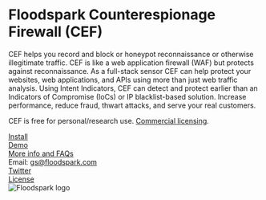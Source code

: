 <h1>Floodspark Counterespionage Firewall (CEF)</h1>  

CEF helps you record and block or honeypot reconnaissance or otherwise illegitimate traffic. CEF is like a web application firewall (WAF) but protects against reconnaissance. As a full-stack sensor CEF can help protect your websites, web applications, and APIs using more than just web traffic analysis. Using Intent Indicators, CEF can detect and protect earlier than an Indicators of Compromise (IoCs) or IP blacklist-based solution. Increase performance, reduce fraud, thwart attacks, and serve your real customers.  

CEF is free for personal/research use. [Commercial licensing](http://floodspark.com/pro.html).  

[Install](https://github.com/GSMcNamara/floodspark/wiki/Installation)  
[Demo](http://floodspark.com/#demo)  
[More info and FAQs](http://floodspark.com/)  
Email: gs@floodspark.com  
[Twitter](https://twitter.com/Floodspark)  
[License](https://github.com/GSMcNamara/floodspark/blob/master/LICENSE.md)  
![Floodspark logo](https://repository-images.githubusercontent.com/202436712/46ff7f80-c4cd-11e9-880e-07b6fc862c32)
